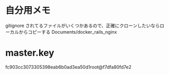 # 自分用メモ
gitignore されてるファイルがいくつかあるので、正確にクローンしたいならローカルからコピーする
Documents/docker_rails_nginx

# master.key
fc903cc3073305398eab6b0ad3ea50d1root@f7dfa80fd7e2
